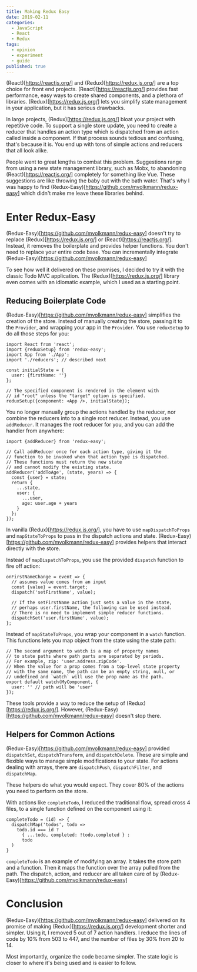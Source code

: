```yaml
---
title: Making Redux Easy
date: 2019-02-11
categories:
  - JavaScript
  - React
  - Redux
tags:
  - opinion
  - experiment
  - guide
published: true
---
```


(React)[https://reactjs.org/] and (Redux)[https://redux.js.org/] are a top choice for front end projects. (React)[https://reactjs.org/] provides fast
performance, easy ways to create shared components, and a plethora of
libraries. (Redux)[https://redux.js.org/] lets you simplify state management in your
application, but it has serious drawbacks.

In large projects, (Redux)[https://redux.js.org/] bloat your project with repetitive code. To
support a single store update, you need to create a reducer that handles an
action type which is dispatched from an action called inside a component. If
that process sounds tedious and confusing, that's because it is. You end up
with tons of simple actions and reducers that all look alike.

People went to great lengths to combat this problem. Suggestions range from using
a new state management library, such as Mobx, to abandoning
(React)[https://reactjs.org/] completely for
something like Vue. These suggestions are like throwing the baby out
with the bath water. That's why I was happy to find
(Redux-Easy)[https://github.com/mvolkmann/redux-easy] which didn't make me
leave these libraries behind.

# Enter Redux-Easy

(Redux-Easy)[https://github.com/mvolkmann/redux-easy] doesn't try to replace (Redux)[https://redux.js.org/] or (React)[https://reactjs.org/]. Instead, it removes the boilerplate and provides helper functions. You don't need to replace your entire code base. You can incrementally integrate (Redux-Easy)[https://github.com/mvolkmann/redux-easy]

To see how well it delivered on these promises, I decided to try it with the
classic Todo MVC application. The (Redux)[https://redux.js.org/] library even comes with an idiomatic
example, which I used as a starting point.

## Reducing Boilerplate Code

(Redux-Easy)[https://github.com/mvolkmann/redux-easy] simplifies the creation of the store. Instead of manually creating
the store, passing it to the `Provider`, and wrapping your app in the
`Provider`. You use `reduxSetup` to do all those steps for you:

```
import React from 'react';
import {reduxSetup} from 'redux-easy';
import App from './App';
import './reducers'; // described next

const initialState = {
  user: {firstName: ''}
};

// The specified component is rendered in the element with
// id "root" unless the "target" option is specified.
reduxSetup({component: <App />, initialState});
```

You no longer manually group the actions handled by the reducer, nor combine
the reducers into to a single root reducer. Instead, you use `addReducer`. It
manages the root reducer for you, and you can add the handler from anywhere:

```
import {addReducer} from 'redux-easy';

// Call addReducer once for each action type, giving it the
// function to be invoked when that action type is dispatched.
// These functions must return the new state
// and cannot modify the existing state.
addReducer('addToAge', (state, years) => {
  const {user} = state;
  return {
    ...state,
    user: {
      ...user,
      age: user.age + years
    }
  };
});
```

In vanilla (Redux)[https://redux.js.org/], you have to use `mapDispatchToProps` and
`mapStateToProps` to pass in the dispatch actions and state.
(Redux-Easy)[https://github.com/mvolkmann/redux-easy]
provides helpers that interact directly with the store.

Instead of `mapDispatchToProps`, you use the provided `dispatch` function
to fire off action:

```
onFirstNameChange = event => {
  // assumes value comes from an input
  const {value} = event.target;
  dispatch('setFirstName', value);

  // If the setFirstName action just sets a value in the state,
  // perhaps user.firstName, the following can be used instead.
  // There is no need to implement simple reducer functions.
  dispatchSet('user.firstName', value);
};
```

Instead of `mapStateToProps`, you wrap your component in a `watch`
function. This functions lets you map object from the state using the state
path:

```
// The second argument to watch is a map of property names
// to state paths where path parts are separated by periods.
// For example, zip: 'user.address.zipCode'.
// When the value for a prop comes from a top-level state property
// with the same name, the path can be an empty string, null, or
// undefined and `watch` will use the prop name as the path.
export default watch(MyComponent, {
  user: '' // path will be 'user'
});
```

These tools provide a way to reduce the setup of
(Redux)[https://redux.js.org/]. However, (Redux-Easy)[https://github.com/mvolkmann/redux-easy]
doesn't stop there.

## Helpers for Common Actions

(Redux-Easy)[https://github.com/mvolkmann/redux-easy] provided `dispatchSet`, `dispatchTransform`, and `dispatchDelete`.
These are simple and flexible ways to manage simple modifications to your
state. For actions dealing with arrays, there are `dispatchPush`,
`dispatchFilter`, and `dispatchMap`.

These helpers do what you would expect. They cover 80% of the actions
you need to perform on the store.

With actions like `completeTodo`, I reduced the traditional flow,
spread cross 4 files, to a single function defined on the component using it:

```
completeTodo = (id) => {
  dispatchMap('todos', todo =>
    todo.id === id ?
      { ...todo, completed: !todo.completed } :
      todo
  )
}
```

`completeTodo` is an example of modifying an array. It takes the store path
and a function. Then it maps the function over the array pulled from the path.
The dispatch, action, and reducer are all taken care of by
(Redux-Easy)[https://github.com/mvolkmann/redux-easy]

# Conclusion

(Redux-Easy)[https://github.com/mvolkmann/redux-easy] delivered on its promise of making (Redux)[https://redux.js.org/] development shorter and
simpler. Using it, I removed 5 out of 7 action handlers. I reduce the lines of
code by 10% from 503 to 447, and the number of files by 30% from 20 to 14.

Most importantly, organize the code became simpler. The state logic is
closer to where it's being used and is easier to follow.
